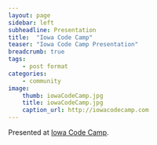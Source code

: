 ```yaml
---
layout: page
sidebar: left
subheadline: Presentation
title:  "Iowa Code Camp"
teaser: "Iowa Code Camp Presentation"
breadcrumb: true
tags:
    - post format
categories:
    - community
image:
    thumb: iowaCodeCamp.jpg
    title: iowaCodeCamp.jpg
    caption_url: http://iowacodecamp.com
---
```

Presented at <a href='http://iowacodecamp.com' target='new'>Iowa Code Camp</a>.

